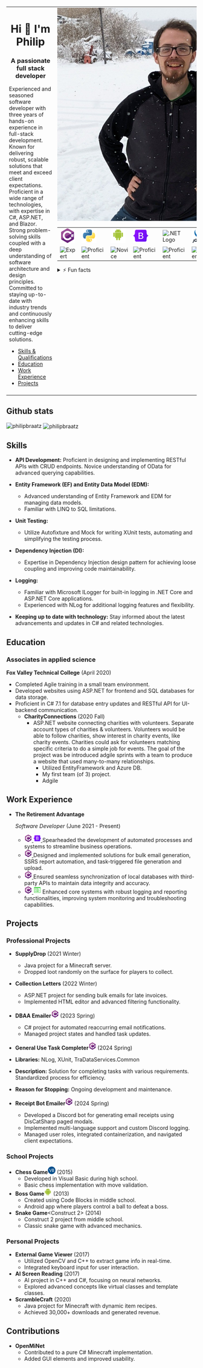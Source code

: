 <table>
  <tbody>
    <tr>
      <td width="50%">
        <!-- Title -->
        <h1 align="center">Hi 👋 I'm Philip</h1>
        <h3 align="center">A passionate full stack developer</h3>
        <!-- Description -->
        <p> 
Experienced and seasoned software developer with three years of hands-on experience in full-stack development. Known for delivering robust, scalable solutions that meet and exceed client expectations. Proficient in a wide range of technologies, with expertise in C#, ASP.NET, and Blazor. Strong problem-solving skills coupled with a deep understanding of software architecture and design principles. Committed to staying up-to-date with industry trends and continuously enhancing skills to deliver cutting-edge solutions.
        </p>
        <ul>
          <li><a href="#skills">Skills & Qualifications</a></li>
          <li><a href="#education">Education</a></li>
          <li><a href="#work-experience">Work Experience</a></li>
          <li><a href="#projects">Projects</a></li>
        </ul>
      </td>
      <td width="50%" rowspan="2" valign="top">
        <!-- Profile picture -->
        <img alt="Philip Braatz" src="./Assets/snowy_pfp.jpg" />
        <!-- Icons -->
<table>
  <tbody>
    <tr>
      <!-- C# -->
      <td>
        <img src="https://raw.githubusercontent.com/devicons/devicon/master/icons/csharp/csharp-original.svg" alt="csharp" width="40" height="40"/>
      </td>
      <!-- Python -->
      <td>
        <img src="https://raw.githubusercontent.com/devicons/devicon/master/icons/python/python-original.svg" alt="python" width="40" height="40"/>
      </td>
      <!-- Android -->
      <td>
        <img src="https://raw.githubusercontent.com/devicons/devicon/master/icons/android/android-original-wordmark.svg" alt="android" width="40" height="40"/>
      </td>
      <!-- Bootstrap -->
      <td>
        <img src="https://raw.githubusercontent.com/devicons/devicon/master/icons/bootstrap/bootstrap-original.svg" alt="bootstrap" width="40" height="40"/>
      </td>
      <!-- .NET -->
      <td>
        <img src="https://raw.githubusercontent.com/dotnet/brand/29878855347e055ff15675471f7043fda3e92cea/logo/dotnet-logo.svg" alt=".NET Logo" width="40" height="40">
      </td>
      <!-- jQuery -->
      <td>
        <img src="https://raw.githubusercontent.com/devicons/devicon/master/icons/jquery/jquery-original-wordmark.svg" alt="jQuery" width="40" height="40"/>
      </td>
      <!-- Unity -->
      <td>
        <img src="https://www.vectorlogo.zone/logos/unity3d/unity3d-icon.svg" alt="unity" width="40" height="40"/>
      </td>
      <!-- MSSQL -->
      <td>
        <img src="https://www.svgrepo.com/show/303229/microsoft-sql-server-logo.svg" alt="mssql" width="40" height="40"/>
      </td>
    </tr>
    <tr>
      <!-- C# proficiency -->
      <td>
        <img src="https://img.shields.io/badge/-Expert-brightgreen" width="50" height="20" alt="Expert">
      </td>
      <!-- Python proficiency -->
      <td>
        <img src="https://img.shields.io/badge/-Expert-brightgreen" width="50" height="20" alt="Proficient">
      </td>
      <!-- Android proficiency -->
      <td>
        <img src="https://img.shields.io/badge/-Novice-lightgrey" width="50" height="20" alt="Novice">
      </td>
      <!-- Bootstrap proficiency -->
      <td>
        <img src="https://img.shields.io/badge/-Proficient-blue" width="50" height="20" alt="Proficient">
      </td>
      <!-- .NET proficiency -->
      <td>
        <img src="https://img.shields.io/badge/-Proficient-blue" width="50" height="20" alt="Proficient">
      </td>
      <!-- jQuery proficiency -->
      <td>
        <img src="https://img.shields.io/badge/-Proficient-blue" width="50" height="20" alt="Proficient">
      </td>
      <!-- Unity proficiency -->
      <td>
        <img src="https://img.shields.io/badge/-Novice-lightgrey" width="50" height="20" alt="Novice">
      </td>
      <!-- MSSQL proficiency -->
      <td>
        <img src="https://img.shields.io/badge/-Proficient-blue" width="50" height="20" alt="Proficient">
      </td>
    </tr>
  </tbody>
</table>
        <!-- Fun Facts -->
        <details>
          <summary>⚡ Fun facts</summary>
          <ul>
            <li>⛰️ I love mountain climbing.</li>
            <li>⌨️ I have a very cool custom keyboard setup.</li>
            <li>🎮 Games I enjoy: Minecraft,🎈BTD, Words with friends</li>
            <li>Music: classic rock, electro-swing, Funk</li>
          </ul>
        </details>
      </td>
    </tr>
    <tr>
      <td>
        <!-- Add any additional content here -->
      </td>
    </tr>
  </tbody>
</table>

## Github stats
<p><img align="left" src="https://github-readme-stats.vercel.app/api/top-langs?username=philipbraatz&show_icons=true&locale=en&layout=compact" alt="philipbraatz" /></p>

<p>&nbsp;<img align="center" src="https://github-readme-stats.vercel.app/api?username=philipbraatz&show_icons=true&locale=en" alt="philipbraatz" /></p>
      </td>
    </tr>
  </tbody>
</table>



## Skills

- **API Development:** Proficient in designing and implementing RESTful APIs with CRUD endpoints. Novice understanding of OData for advanced querying capabilities.

- **Entity Framework (EF) and Entity Data Model (EDM):**
  - Advanced understanding of Entity Framework and EDM for managing data models.
  - Familiar with LINQ to SQL limitations.

- **Unit Testing:**
  - Utilize Autofixture and Mock for writing XUnit tests, automating and simplifying the testing process.

- **Dependency Injection (DI):**
  - Expertise in Dependency Injection design pattern for achieving loose coupling and improving code maintainability.

- **Logging:**
  - Familiar with Microsoft ILogger for built-in logging in .NET Core and ASP.NET Core applications.
  - Experienced with NLog for additional logging features and flexibility.

- **Keeping up to date with technology:** Stay informed about the latest advancements and updates in C# and related technologies.


## Education
### Associates in applied science
**Fox Valley Technical College** (April 2020)
  - Completed Agile training in a small team environment.
  - Developed websites using ASP.NET for frontend and SQL databases for data storage.
  - Proficient in C# 7.1 for database entry updates and RESTful API for UI-backend communication.
    - **CharityConnections** (2020 Fall)
      - ASP.NET website connecting charities with volunteers. Separate account types of charities & volunteers. Volunteers would be able to follow charities, show interest in charity events, like charity events. Charities could ask for volunteers matching specific criteria to do a simple job for events. The goal of the project was be introduced adgile sprints with a team to produce a website that used many-to-many relationships.
        - Utilized EntityFramework and Azure DB.
        - My first team (of 3) project.
        - Adgile

## Work Experience
- **The Retirement Advantage**
  
  *Software Developer* (June 2021 - Present)
    - <a href="https://www.w3schools.com/cs/" target="_blank" rel="noreferrer"> <img src="https://raw.githubusercontent.com/devicons/devicon/master/icons/csharp/csharp-original.svg" alt="csharp" width="20" height="20"/> </a> <a href="https://getbootstrap.com" target="_blank" rel="noreferrer"> <img src="https://raw.githubusercontent.com/devicons/devicon/master/icons/bootstrap/bootstrap-original.svg" alt="bootstrap" width="20" height="20"/> </a> Spearheaded the development of automated processes and systems to streamline business operations.
    - <a href="https://www.w3schools.com/cs/" target="_blank" rel="noreferrer"> <img src="https://raw.githubusercontent.com/devicons/devicon/master/icons/csharp/csharp-original.svg" alt="csharp" width="20" height="20"/> </a>  Designed and implemented solutions for bulk email generation, SSRS report automation, and task-triggered file generation and upload.
    - <a href="https://www.w3schools.com/cs/" target="_blank" rel="noreferrer"> <img src="https://raw.githubusercontent.com/devicons/devicon/master/icons/csharp/csharp-original.svg" alt="csharp" width="20" height="20"/> </a>  Ensured seamless synchronization of local databases with third-party APIs to maintain data integrity and accuracy.
    - <a href="https://www.w3schools.com/cs/" target="_blank" rel="noreferrer"> <img src="https://raw.githubusercontent.com/devicons/devicon/master/icons/csharp/csharp-original.svg" alt="csharp" width="20" height="20"/> </a> [<img src="https://raw.githubusercontent.com/vscode-icons/vscode-icons/master/icons/file_type_log.svg" alt="NLog" width="20"/>](https://nlog-project.org/) 
 Enhanced core systems with robust logging and reporting functionalities, improving system monitoring and troubleshooting capabilities.

## Projects
### Professional Projects
- **SupplyDrop** (2021 Winter)
  - Java project for a Minecraft server.
  - Dropped loot randomly on the surface for players to collect.

- **Collection Letters** (2022 Winter)
  - ASP.NET project for sending bulk emails for late invoices.
  - Implemented HTML editor and advanced filtering functionality.

- **DBAA Emailer**<img src="https://raw.githubusercontent.com/devicons/devicon/master/icons/csharp/csharp-original.svg" alt="C#" width="20"/> (2023 Spring)
  - C# project for automated reaccurring email notifications.
  - Managed project states and handled task updates.

- **General Use Task Completer**<img src="https://raw.githubusercontent.com/devicons/devicon/master/icons/csharp/csharp-original.svg" alt="C#" width="20"/> (2024 Spring)
- **Libraries:** NLog, XUnit, TraDataServices.Common
- **Description:** Solution for completing tasks with various requirements. Standardized process for efficiency.
- **Reason for Stopping:** Ongoing development and maintenance.

- **Receipt Bot Emailer**<img src="https://raw.githubusercontent.com/devicons/devicon/master/icons/csharp/csharp-original.svg" alt="C#" width="20"/> (2024 Spring)
  - Developed a Discord bot for generating email receipts using DisCatSharp paged modals.
  - Implemented multi-language support and custom Discord logging.
  - Managed user roles, integrated containerization, and navigated client expectations.


### School Projects
- **Chess Game**<img src="https://raw.githubusercontent.com/devicons/devicon/master/icons/visualbasic/visualbasic-plain.svg" alt="Visual Basic" width="20"/> (2015)
  - Developed in Visual Basic during high school.
  - Basic chess implementation with move validation.
- **Boss Game**<img src="https://raw.githubusercontent.com/devicons/devicon/master/icons/android/android-plain.svg" alt="Android" width="20"/> (2013)
  - Created using Code Blocks in middle school.
  - Android app where players control a ball to defeat a boss.
- **Snake Game**<Construct 2> (2014)
  - Construct 2 project from middle school.
  - Classic snake game with advanced mechanics.
  
### Personal Projects
- **External Game Viewer** (2017)
  - Utilized OpenCV and C++ to extract game info in real-time.
  - Integrated keyboard input for user interaction.
- **AI Screen Reading** (2017)
  - AI project in C++ and C#, focusing on neural networks.
  - Explored advanced concepts like virtual classes and template classes.
- **ScrambleCraft** (2020)
  - Java project for Minecraft with dynamic item recipes.
  - Achieved 30,000+ downloads and generated revenue.

## Contributions
- **OpenMiNet**
  - Contributed to a pure C# Minecraft implementation.
  - Added GUI elements and improved usability.
